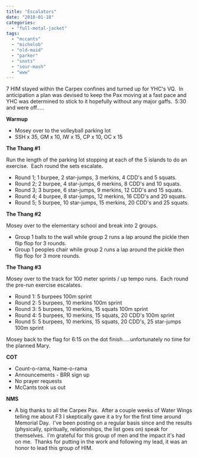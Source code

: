 ```yaml
---
title: "Escalators"
date: "2018-01-18"
categories: 
  - "full-metal-jacket"
tags: 
  - "mccants"
  - "michelob"
  - "old-maid"
  - "parker"
  - "snots"
  - "sour-mash"
  - "www"
---
```


7 HIM stayed within the Carpex confines and turned up for YHC's VQ.  In anticipation a plan was devised to keep the Pax moving at a fast pace and YHC was determined to stick to it hopefully without any major gaffs.  5:30 and were off.....

**Warmup**

- Mosey over to the volleyball parking lot
- SSH x 35, GM x 10, IW x 15, CP x 10, OC x 15

**The Thang #1**

Run the length of the parking lot stopping at each of the 5 islands to do an exercise.  Each round the sets escalate.

- Round 1; 1 burpee, 2 star-jumps, 3 merkins, 4 CDD's and 5 squats.
- Round 2; 2 burpee, 4 star-jumps, 6 merkins, 8 CDD's and 10 squats.
- Round 3; 3 burpee, 6 star-jumps, 9 merkins, 12 CDD's and 15 squats.
- Round 4; 4 burpee, 8 star-jumps, 12 merkins, 16 CDD's and 20 squats.
- Round 5; 5 burpee, 10 star-jumps, 15 merkins, 20 CDD's and 25 squats.

**The Thang #2**

Mosey over to the elementary school and break into 2 groups.

- Group 1 balls to the wall while group 2 runs a lap around the pickle then flip flop for 3 rounds.
- Group 1 peoples chair while group 2 runs a lap around the pickle then flip flop for 3 more rounds.

**The Thang #3**

Mosey over to the track for 100 meter sprints / up tempo runs.  Each round the pre-run exercise escalates.

- Round 1: 5 burpees 100m sprint
- Round 2: 5 burpees, 10 merkins 100m sprint
- Round 3: 5 burpees, 10 merkins, 15 squats 100m sprint
- Round 4: 5 burpees, 10 merkins, 15 squats, 20 CDD's 100m sprint
- Round 5: 5 burpees, 10 merkins, 15 squats, 20 CDD's, 25 star-jumps 100m sprint

Mosey back to the flag for 6:15 on the dot finish.....unfortunately no time for the planned Mary.

**COT**

- Count-o-rama, Name-o-rama
- Announcements - BRR sign up
- No prayer requests
- McCants took us out

**NMS**

- A big thanks to all the Carpex Pax.  After a couple weeks of Water Wings telling me about F3 I skeptically gave it a try for the first time around Memorial Day.  I've been posting on a regular basis since and the results (physically, spiritually, relationships, the list goes on) speak for themselves.  I'm grateful for this group of men and the impact it's had on me.  Thanks for putting in the work and following my lead, it was an honor to lead this group of HIM.
